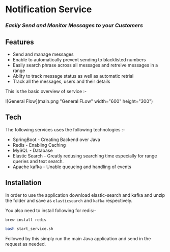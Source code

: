 # Notification Service
### _Easily Send and Monitor Messages to your Customers_

## Features

- Send and manage messages
- Enable to automatically prevent sending to blacklisted numbers
- Easily search phrase across all messages and retreive messages in a range
- Ablity to track message status as well as automatic retrial
- Track all the messages, users and their details

This is the basic overview of service :-

![General Flow](main.png "General FLow" width="600" height="300")

## Tech

The following services uses the following technologies :- 

- SpringBoot - Creating Backend over Java
- Redis - Enabling Caching
- MySQL - Database
- Elastic Search - Greatly redusing searching time especially for range queries and text search.
- Apache kafka - Unable queueing and handling of events

## Installation
In order to use the application download elastic-search and kafka and unzip the folder and save as `elasticsearch` and `kafka` respectively.

You also need to install following for redis:- 
```sh
brew install redis
```

```sh
bash start_service.sh
```

Followed by this simply run the main Java application and send in the request as needed.

